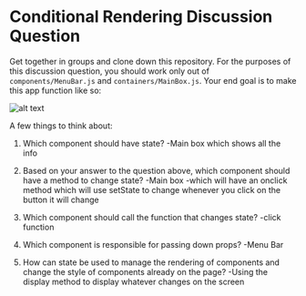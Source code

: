 # Conditional Rendering Discussion Question 

Get together in groups and clone down this repository. For the purposes of this discussion question, you should work only out of `components/MenuBar.js` and `containers/MainBox.js`. Your end goal is to make this app function like so:
 
![alt text][example]

[example]: https://media.giphy.com/media/3oFzmbfBOqAmBzA7AY/giphy.gif "final"


A few things to think about:

1. Which component should have state? 
-Main box which shows all the info

2. Based on your answer to the question above, which component should have a method to change state?
-Main box
-which will have an onclick method which will use setState to change whenever you click on the button it will change 

3. Which component should call the function that changes state?
-click function 

4. Which component is responsible for passing down props?
-Menu Bar

5. How can state be used to manage the rendering of components and change the style of components already on the page?
-Using the display method to display whatever changes on the screen 
